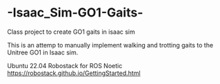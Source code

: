 # -Isaac_Sim-GO1-Gaits-
Class project to create GO1 gaits in isaac sim

This is an attemp to manually implement walking and trotting gaits to the Unitree GO1 in Isaac sim.

Ubuntu 22.04
Robostack for ROS Noetic https://robostack.github.io/GettingStarted.html
